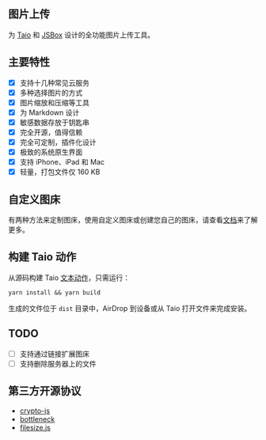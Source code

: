 ## 图片上传

为 [Taio](https://taio.app/cn/) 和 [JSBox](https://docs.xteko.com) 设计的全功能图片上传工具。

## 主要特性

- [x] 支持十几种常见云服务
- [x] 多种选择图片的方式
- [x] 图片缩放和压缩等工具
- [x] 为 Markdown 设计
- [x] 敏感数据存放于钥匙串
- [x] 完全开源，值得信赖
- [x] 完全可定制，插件化设计
- [x] 极致的系统原生界面
- [x] 支持 iPhone、iPad 和 Mac
- [x] 轻量，打包文件仅 160 KB

## 自定义图床

有两种方法来定制图床，使用自定义图床或创建您自己的图床，请查看[文档](https://github.com/cyanzhong/Image-Uploader/blob/main/DOCS_CN.md)来了解更多。

## 构建 Taio 动作

从源码构建 Taio [文本动作](https://docs.taio.app/#/cn/quick-start/actions)，只需运行：

```
yarn install && yarn build
```

生成的文件位于 `dist` 目录中，AirDrop 到设备或从 Taio 打开文件来完成安装。

## TODO

- [ ] 支持通过链接扩展图床
- [ ] 支持删除服务器上的文件

## 第三方开源协议

- [crypto-js](https://github.com/brix/crypto-js/blob/develop/LICENSE)
- [bottleneck](https://github.com/SGrondin/bottleneck/blob/master/LICENSE)
- [filesize.js](https://github.com/avoidwork/filesize.js/blob/master/LICENSE)